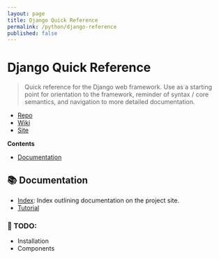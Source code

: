 ```yaml
---
layout: page
title: Django Quick Reference
permalink: /python/django-reference
published: false
---
```


# Django Quick Reference
> Quick reference for the Django web framework. Use as a starting point for
> orientation to the framework, reminder of syntax / core semantics, and navigation to more detailed documentation.

- [Repo](https://github.com/django/django)
- [Wiki](https://en.wikipedia.org/wiki/Django_(web_framework))
- [Site](https://www.djangoproject.com/)

**Contents**
- [Documentation](#documentation)

## 📚 Documentation

- [Index](https://docs.djangoproject.com/en/4.2/): Index outlining documentation
on the project site.
- [Tutorial](https://docs.djangoproject.com/en/4.2/intro/tutorial01/)

### 🚧 TODO:

- Installation
- Components
